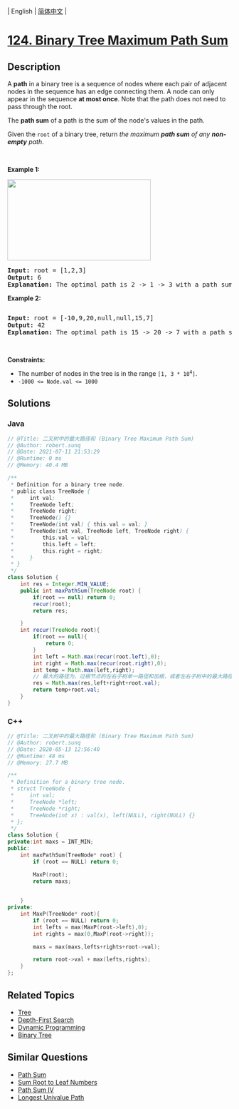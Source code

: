 
| English | [简体中文](README.md) |

# [124. Binary Tree Maximum Path Sum](https://leetcode.cn//problems/binary-tree-maximum-path-sum/)

## Description

<p>A <strong>path</strong> in a binary tree is a sequence of nodes where each pair of adjacent nodes in the sequence has an edge connecting them. A node can only appear in the sequence <strong>at most once</strong>. Note that the path does not need to pass through the root.</p>

<p>The <strong>path sum</strong> of a path is the sum of the node&#39;s values in the path.</p>

<p>Given the <code>root</code> of a binary tree, return <em>the maximum <strong>path sum</strong> of any <strong>non-empty</strong> path</em>.</p>

<p>&nbsp;</p>
<p><strong class="example">Example 1:</strong></p>
<img alt="" src="https://assets.leetcode.com/uploads/2020/10/13/exx1.jpg" style="width: 322px; height: 182px;" />
<pre>
<strong>Input:</strong> root = [1,2,3]
<strong>Output:</strong> 6
<strong>Explanation:</strong> The optimal path is 2 -&gt; 1 -&gt; 3 with a path sum of 2 + 1 + 3 = 6.
</pre>

<p><strong class="example">Example 2:</strong></p>
<img alt="" src="https://assets.leetcode.com/uploads/2020/10/13/exx2.jpg" />
<pre>
<strong>Input:</strong> root = [-10,9,20,null,null,15,7]
<strong>Output:</strong> 42
<strong>Explanation:</strong> The optimal path is 15 -&gt; 20 -&gt; 7 with a path sum of 15 + 20 + 7 = 42.
</pre>

<p>&nbsp;</p>
<p><strong>Constraints:</strong></p>

<ul>
	<li>The number of nodes in the tree is in the range <code>[1, 3 * 10<sup>4</sup>]</code>.</li>
	<li><code>-1000 &lt;= Node.val &lt;= 1000</code></li>
</ul>


## Solutions


### Java

```Java
// @Title: 二叉树中的最大路径和 (Binary Tree Maximum Path Sum)
// @Author: robert.sunq
// @Date: 2021-07-11 21:53:29
// @Runtime: 0 ms
// @Memory: 40.4 MB

/**
 * Definition for a binary tree node.
 * public class TreeNode {
 *     int val;
 *     TreeNode left;
 *     TreeNode right;
 *     TreeNode() {}
 *     TreeNode(int val) { this.val = val; }
 *     TreeNode(int val, TreeNode left, TreeNode right) {
 *         this.val = val;
 *         this.left = left;
 *         this.right = right;
 *     }
 * }
 */
class Solution {
    int res = Integer.MIN_VALUE;
    public int maxPathSum(TreeNode root) {
        if(root == null) return 0;
        recur(root);
        return res;

    }
    int recur(TreeNode root){
        if(root == null){
            return 0;
        }
        int left = Math.max(recur(root.left),0);
        int right = Math.max(recur(root.right),0);
        int temp = Math.max(left,right);
        // 最大的路径为，过根节点的左右子树单一路径和加根，或者左右子树中的最大路径即不过根节点
        res = Math.max(res,left+right+root.val);
        return temp+root.val;
    }
}
```



### C++

```C++
// @Title: 二叉树中的最大路径和 (Binary Tree Maximum Path Sum)
// @Author: robert.sunq
// @Date: 2020-05-13 12:56:40
// @Runtime: 48 ms
// @Memory: 27.7 MB

/**
 * Definition for a binary tree node.
 * struct TreeNode {
 *     int val;
 *     TreeNode *left;
 *     TreeNode *right;
 *     TreeNode(int x) : val(x), left(NULL), right(NULL) {}
 * };
 */
class Solution {
private:int maxs = INT_MIN;
public:
    int maxPathSum(TreeNode* root) {
        if (root == NULL) return 0;

        MaxP(root);
        return maxs;
        

    }
private:
    int MaxP(TreeNode* root){
        if (root == NULL) return 0;
        int lefts = max(MaxP(root->left),0);
        int rights = max(0,MaxP(root->right));

        maxs = max(maxs,lefts+rights+root->val);

        return root->val + max(lefts,rights);
    }
};
```



## Related Topics

- [Tree](https://leetcode.cn//tag/tree)
- [Depth-First Search](https://leetcode.cn//tag/depth-first-search)
- [Dynamic Programming](https://leetcode.cn//tag/dynamic-programming)
- [Binary Tree](https://leetcode.cn//tag/binary-tree)

## Similar Questions

- [Path Sum](../path-sum/README_EN.md)
- [Sum Root to Leaf Numbers](../sum-root-to-leaf-numbers/README_EN.md)
- [Path Sum IV](../path-sum-iv/README_EN.md)
- [Longest Univalue Path](../longest-univalue-path/README_EN.md)
